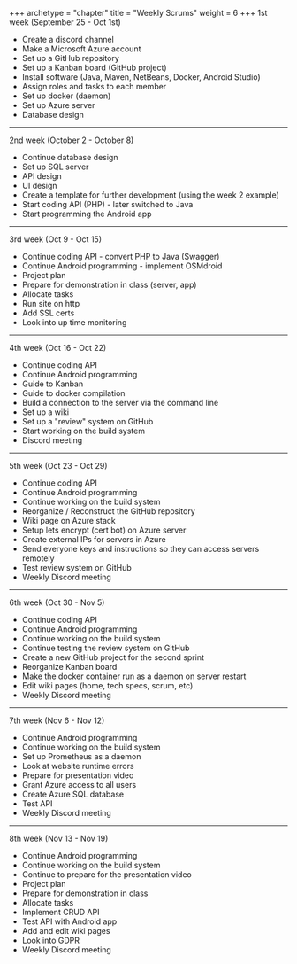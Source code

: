 +++
archetype = "chapter"
title = "Weekly Scrums"
weight = 6
+++
1st week (September 25 - Oct 1st)
* Create a discord channel
* Make a Microsoft Azure account
* Set up a GitHub repository
* Set up a Kanban board (GitHub project)
* Install software (Java, Maven, NetBeans, Docker, Android Studio)
* Assign roles and tasks to each member
* Set up docker (daemon)
* Set up Azure server
* Database design

-------------------------------------------------------------------------

2nd week (October 2 - October 8)
* Continue database design
* Set up SQL server
* API design
* UI design
* Create a template for further development (using the week 2 example)
* Start coding API (PHP) - later switched to Java
* Start programming the Android app

-------------------------------------------------------------------------

3rd week (Oct 9 - Oct 15)
* Continue coding API - convert PHP to Java (Swagger)
* Continue Android programming - implement OSMdroid
* Project plan
* Prepare for demonstration in class (server, app)
* Allocate tasks
* Run site on http
* Add SSL certs
* Look into up time monitoring

-------------------------------------------------------------------------

4th week (Oct 16 - Oct 22)
* Continue coding API
* Continue Android programming
* Guide to Kanban
* Guide to docker compilation
* Build a connection to the server via the command line
* Set up a wiki
* Set up a "review" system on GitHub
* Start working on the build system
* Discord meeting

-------------------------------------------------------------------------

5th week (Oct 23 - Oct 29)
* Continue coding API
* Continue Android programming
* Continue working on the build system
* Reorganize / Reconstruct the GitHub repository
* Wiki page on Azure stack
* Setup lets encrypt (cert bot) on Azure server
* Create external IPs for servers in Azure
* Send everyone keys and instructions so they can access servers remotely
* Test review system on GitHub
* Weekly Discord meeting

-------------------------------------------------------------------------

6th week (Oct 30 - Nov 5)
* Continue coding API
* Continue Android programming
* Continue working on the build system
* Continue testing the review system on GitHub
* Create a new GitHub project for the second sprint
* Reorganize Kanban board
* Make the docker container run as a daemon on server restart
* Edit wiki pages (home, tech specs, scrum, etc)
* Weekly Discord meeting

-------------------------------------------------------------------------

7th week (Nov 6 - Nov 12)
* Continue Android programming
* Continue working on the build system
* Set up Prometheus as a daemon
* Look at website runtime errors
* Prepare for presentation video
* Grant Azure access to all users
* Create Azure SQL database
* Test API
* Weekly Discord meeting

-------------------------------------------------------------------------

8th week (Nov 13 - Nov 19)
* Continue Android programming
* Continue working on the build system
* Continue to prepare for the presentation video
* Project plan
* Prepare for demonstration in class
* Allocate tasks
* Implement CRUD API
* Test API with Android app
* Add and edit wiki pages
* Look into GDPR
* Weekly Discord meeting

